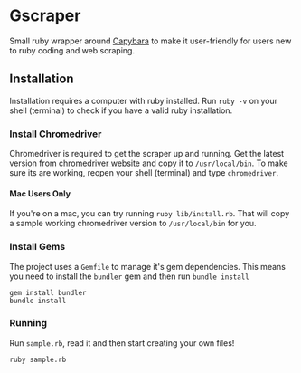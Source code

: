 # Gscraper
Small ruby wrapper around [Capybara](https://github.com/teamcapybara/capybara) to make it user-friendly for users new to ruby coding and web scraping.

## Installation
Installation requires a computer with ruby installed. Run `ruby -v` on your shell (terminal) to check if you have a valid ruby installation.

### Install Chromedriver
Chromedriver is required to get the scraper up and running. Get the latest version from [chromedriver website](https://chromedriver.storage.googleapis.com/index.html) and copy it to
`/usr/local/bin`. To make sure its are working, reopen your shell (terminal) and type `chromedriver`.

#### Mac Users Only
If you're on a mac, you can try running `ruby lib/install.rb`. That will copy a sample working chromedriver version to `/usr/local/bin` for you.

### Install Gems
The project uses a `Gemfile` to manage it's gem dependencies. This means you need to install the `bundler` gem and then run `bundle install`  

```
gem install bundler
bundle install
```

### Running
Run `sample.rb`, read it and then start creating your own files!
```
ruby sample.rb
```
